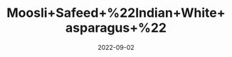 ---
title: 'Moosli+Safeed+%22Indian+White+asparagus+%22'
date: '2022-09-02' 
metatag: '' 
inventory: '0' 
draft: false 
# meta description 
shortDescripton: ''
description: 'Herb'
longdescription: ''
featured: True
# product Price
price: '70.0'
# Product Short Description
shortDescription: ''
productID: '01DA9B56-9E2A-ED11-9968-005056B3A416'
type: 'products'
category: 'Herb' 
thumnailproduct: 'https://aminsaddiquidawakhana.eralive.net/images/products/01DA9B56-9E2A-ED11-9968-005056B3A4161.png' 
images:
  - image: 'images/products/01DA9B56-9E2A-ED11-9968-005056B3A4161.png'  
Variants:
---
